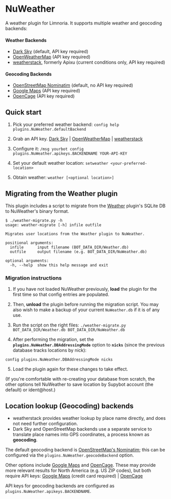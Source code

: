 # NuWeather

A weather plugin for Limnoria. It supports multiple weather and geocoding backends:

#### Weather Backends
- [Dark Sky](https://darksky.net) (default, API key required)
- [OpenWeatherMap](https://openweathermap.org/) (API key required)
- [weatherstack](https://weatherstack.com/), formerly Apixu (current conditions only, API key required)

#### Geocoding Backends
- [OpenStreetMap Nominatim](https://nominatim.openstreetmap.org/) (default, no API key required)
- [Google Maps](https://developers.google.com/maps/documentation/geocoding/start) (API key required)
- [OpenCage](https://opencagedata.com/) (API key required)

## Quick start

1) Pick your preferred weather backend: `config help plugins.NuWeather.defaultBackend`

2) Grab an API key. [Dark Sky](https://darksky.net/dev) | [OpenWeatherMap](https://openweathermap.org/appid) | [weatherstack](https://www.apixu.com/)

3) Configure it: `/msg yourbot config plugins.NuWeather.apikeys.BACKENDNAME YOUR-API-KEY`

4) Set your default weather location: `setweather <your-preferred-location>`

5) Obtain weather: `weather [<optional location>]`

## Migrating from the Weather plugin

This plugin includes a script to migrate from the [Weather](../Weather) plugin's SQLite DB to NuWeather's binary format.

```
$ ./weather-migrate.py -h
usage: weather-migrate [-h] infile outfile

Migrates user locations from the Weather plugin to NuWeather.

positional arguments:
  infile      input filename (BOT_DATA_DIR/Weather.db)
  outfile     output filename (e.g. BOT_DATA_DIR/NuWeather.db)

optional arguments:
  -h, --help  show this help message and exit
```

### Migration instructions

1) If you have not loaded NuWeather previously, **load** the plugin for the first time so that config entries are populated.

2) Then, **unload** the plugin before running the migration script. You may also wish to make a backup of your current `NuWeather.db` if it is of any use.

3) Run the script on the right files: `./weather-migrate.py BOT_DATA_DIR/Weather.db BOT_DATA_DIR/NuWeather.db`

4) After performing the migration, set the **`plugins.NuWeather.DBAddressingMode`** option to **`nicks`** (since the previous database tracks locations by nick):

```
config plugins.NuWeather.DBAddressingMode nicks
```

5) Load the plugin again for these changes to take effect.

(If you're comfortable with re-creating your database from scratch, the other options tell NuWeather to save location by Supybot account (the default) or ident@host.)

## Location lookup (Geocoding) backends

* weatherstack provides weather lookup by place name directly, and does not need further configuration.
* Dark Sky and OpenStreetMap backends use a separate service to translate place names into GPS coordinates, a process known as **geocoding**.

The default geocoding backend is [OpenStreetMap's Nominatim](https://nominatim.openstreetmap.org/); this can be configured via the `plugins.NuWeather.geocodeBackend` option.

Other options include [Google Maps](https://developers.google.com/maps/documentation/geocoding/start) and [OpenCage](https://opencagedata.com/).
These may provide more relevant results for North America (e.g. US ZIP codes), but both require API keys: [Google Maps](https://developers.google.com/maps/documentation/geocoding/get-api-key) (credit card required) | [OpenCage](https://opencagedata.com/api)

API keys for geocoding backends are configured as `plugins.NuWeather.apikeys.BACKENDNAME`.
